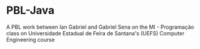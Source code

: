# PBL-Java
 A PBL work between Ian Gabriel and Gabriel Sena on the MI - Programação class on Universidade Estadual de Feira de Santana's (UEFS) Computer Engineering course
